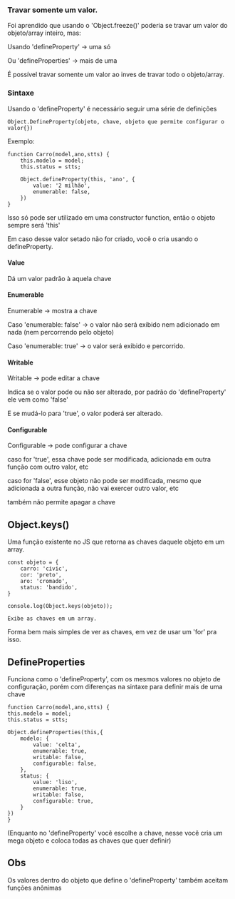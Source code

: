 ### Travar somente um valor.

Foi aprendido que usando o 'Object.freeze()' poderia se travar um valor do objeto/array inteiro, mas:

Usando 'defineProperty' -> uma só 

Ou 'defineProperties' -> mais de uma

É possível travar somente um valor ao inves de travar todo o objeto/array.

### Sintaxe

Usando o 'defineProperty' é necessário seguir uma série de definições

    Object.DefineProperty(objeto, chave, objeto que permite configurar o valor{})

Exemplo:

    function Carro(model,ano,stts) {
        this.modelo = model;
        this.status = stts;

        Object.defineProperty(this, 'ano', {
            value: '2 milhão',
            enumerable: false,
        })
    }

Isso só pode ser utilizado em uma constructor function, então o objeto sempre será 'this'

Em caso desse valor setado não for criado, você o cria usando o defineProperty.
#### Value

Dá um valor padrão à aquela chave

#### Enumerable

Enumerable -> mostra a chave

Caso 'enumerable: false' -> o valor não será exibido nem adicionado em nada (nem percorrendo pelo objeto)

Caso 'enumerable: true' -> o valor será exibido e percorrido.

#### Writable

Writable -> pode editar a chave

Indica se o valor pode ou não ser alterado, por padrão do 'defineProperty' ele vem como 'false'

E se mudá-lo para 'true', o valor poderá ser alterado.

#### Configurable

Configurable -> pode configurar a chave

caso for 'true', essa chave pode ser modificada, adicionada em outra função com outro valor, etc

caso for 'false', esse objeto não pode ser modificada, mesmo que adicionada a outra função, não vai exercer outro valor, etc

também não permite apagar a chave

## Object.keys()

Uma função existente no JS que retorna as chaves daquele objeto em um array.

    const objeto = {
        carro: 'civic',
        cor: 'preto',
        aro: 'cromado',
        status: 'bandido',
    }

    console.log(Object.keys(objeto));

    Exibe as chaves em um array.

Forma bem mais simples de ver as chaves, em vez de usar um 'for' pra isso.

## DefineProperties

Funciona como o 'defineProperty', com os mesmos valores no objeto de configuração, porém com diferenças na sintaxe para definir mais de uma chave

    function Carro(model,ano,stts) {
    this.modelo = model;
    this.status = stts;

    Object.defineProperties(this,{
        modelo: {
            value: 'celta',
            enumerable: true,
            writable: false,
            configurable: false,
        },
        status: {
            value: 'liso',
            enumerable: true,
            writable: false,
            configurable: true,
        }
    })
    }

(Enquanto no 'defineProperty' você escolhe a chave, nesse você cria um mega objeto e coloca todas as chaves que quer definir)

## Obs 

Os valores dentro do objeto que define o 'defineProperty' também aceitam funções anônimas

